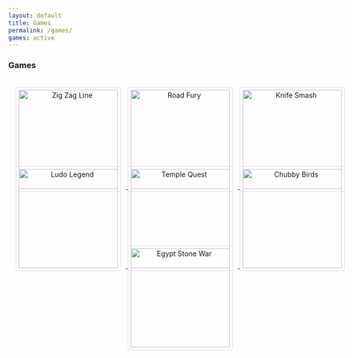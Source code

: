 ```yaml
---
layout: default
title: Games
permalink: /games/
games: active
---
```

<h3><i class="fas fa-gamepad"></i> Games</h3>
<br>
<center style="    width: 704px;
    height: 160px;">
	<a href="/games/zigzag">
<img src="https://s3-eu-west-1.amazonaws.com/wanted5games-games-live/game-img/7960.png" alt="Zig Zag Line" style="border: 1px solid #ddd;
  border-radius: 4px;
  padding: 5px;
  width: 200px; margin-right:10px;
margin-bottom: 100px;">
</a>
<a href="/games/roadfury">
<img src="https://s3-eu-west-1.amazonaws.com/wanted5games-games-live/game-img/7905.png" alt="Road Fury" style="border: 1px solid #ddd;
  border-radius: 4px;
  padding: 5px;
  width: 200px; margin-right:10px;
margin-bottom: 100px;">
</a>
<a href="/games/knifesmash">
<img src="https://s3-eu-west-1.amazonaws.com/wanted5games-games-live/game-img/7916.png" alt="Knife Smash" style="border: 1px solid #ddd;
  border-radius: 4px;
  padding: 5px;
  width: 200px; margin-right:10px;
margin-bottom: 100px;">
</a>
</center>
<center style="    width: 704px;
    height: 160px;">
	<a href="/games/ludolegend">
<img src="	https://s3-eu-west-1.amazonaws.com/wanted5games-games-live/game-img/7745.png" alt="Ludo Legend" style="border: 1px solid #ddd;
  border-radius: 4px;
  padding: 5px;
  width: 200px; margin-right:10px;
margin-bottom: 100px;">
</a>
	<a href="/games/templequest">
<img src="	https://s3-eu-west-1.amazonaws.com/wanted5games-games-live/game-img/7850.png" alt="Temple Quest" style="border: 1px solid #ddd;
  border-radius: 4px;
  padding: 5px;
  width: 200px; margin-right:10px;
margin-bottom: 100px;">
</a>
	<a href="/games/chubbybirds">
<img src="	https://s3-eu-west-1.amazonaws.com/wanted5games-games-live/game-img/7753.png" alt="Chubby Birds" style="border: 1px solid #ddd;
  border-radius: 4px;
  padding: 5px;
  width: 200px; margin-right:10px;
margin-bottom: 100px;">
</a>
</center>
<center style="    width: 704px;
    height: 160px;">
    <a href="/games/egyptstonewar">
<img src="	https://s3-eu-west-1.amazonaws.com/wanted5games-games-live/game-img/6683.png" alt="Egypt Stone War" style="border: 1px solid #ddd;
  border-radius: 4px;
  padding: 5px;
  width: 200px; margin-right:10px;
margin-bottom: 100px;">
</a>
    </center>
<br/>